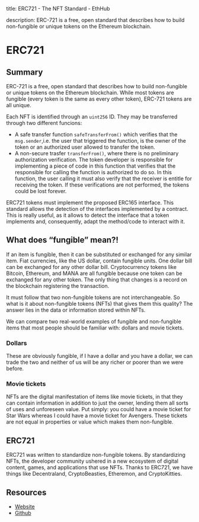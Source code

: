 title: ERC721 - The NFT Standard - EthHub

description: ERC-721 is a free, open standard that describes how to build non-fungible or unique tokens on the Ethereum blockchain.

# ERC721

## Summary

ERC-721 is a free, open standard that describes how to build non-fungible or unique tokens on the Ethereum blockchain. While most tokens are fungible \(every token is the same as every other token\), ERC-721 tokens are all unique.

Each NFT is identified through an `uint256` ID. They may be transferred through two different funcions:

* A safe transfer function `safeTransferFrom()` which verifies that the `msg.sender`,i.e. the user that triggered the function, is the owner of the token or an authorized user allowed to transfer the token.
* A non-secure trasfer `transferFrom()`, where there is no preliminary authorization verification. The token developer is responsible for implementing a piece of code in this function that verifies that the responsible for calling the function is authorized to do so. In this function, the user calling it must also verify that the receiver is entitle for receiving the token. If these verifications are not performed, the tokens could be lost forever.

ERC721 tokens must implement the proposed ERC165 interface. This standard allows the detection of the interfaces implemented by a contract. This is really useful, as it allows to detect the interface that a token implements and, consequently, adapt the method/code to interact with it.

## What does “fungible” mean?!

If an item is fungible, then it can be substituted or exchanged for any similar item. Fiat currencies, like the US dollar, contain fungible units. One dollar bill can be exchanged for any other dollar bill. Cryptocurrency tokens like Bitcoin, Ethereum, and MANA are all fungible because one token can be exchanged for any other token. The only thing that changes is a record on the blockchain registering the transaction.

It must follow that two non-fungible tokens are not interchangeable. So what is it about non-fungible tokens \(NFTs\) that gives them this quality? The answer lies in the data or information stored within NFTs.

We can compare two real-world examples of fungible and non-fungible items that most people should be familiar with: dollars and movie tickets.

### Dollars

These are obviously fungible, if I have a dollar and you have a dollar, we can trade the two and neither of us will be any richer or poorer than we were before.

### Movie tickets

NFTs are the digital manifestation of items like movie tickets, in that they can contain information in addition to just the owner, lending them all sorts of uses and unforeseen value. Put simply: you could have a movie ticket for Star Wars whereas I could have a movie ticket for Avengers. These tickets are not equal in properties or value which makes them non-fungible.

## ERC721

ERC721 was written to standardize non-fungible tokens. By standardizing NFTs, the developer community ushered in a new ecosystem of digital content, games, and applications that use NFTs. Thanks to ERC721, we have things like Decentraland, CryptoBeasties, Etheremon, and CryptoKitties.

## Resources

* [Website](http://erc721.org/)
* [Github](https://github.com/ethereum/EIPs/blob/master/EIPS/eip-721.md)

